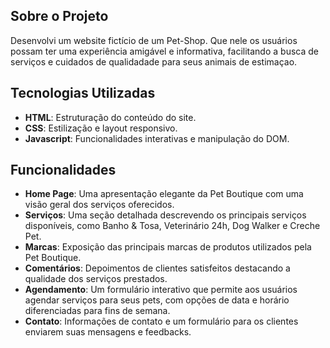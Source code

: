 ## Sobre o Projeto
Desenvolvi um website fictício de um Pet-Shop. Que nele os usuários possam ter uma experiência amigável  e informativa, facilitando a busca de serviços e cuidados de qualidadade para
seus animais de estimaçao.

## Tecnologias Utilizadas
- **HTML**: Estruturação do conteúdo do site.
- **CSS**: Estilização e layout responsivo.
- **Javascript**:  Funcionalidades interativas e manipulação do DOM.

## Funcionalidades
- **Home Page**: Uma apresentação elegante da Pet Boutique com uma visão geral dos serviços oferecidos.
- **Serviços**: Uma seção detalhada descrevendo os principais serviços disponíveis, como Banho & Tosa, Veterinário 24h, Dog Walker e Creche Pet.
- **Marcas**: Exposição das principais marcas de produtos utilizados pela Pet Boutique.
- **Comentários**: Depoimentos de clientes satisfeitos destacando a qualidade dos serviços prestados.
- **Agendamento**: Um formulário interativo que permite aos usuários agendar serviços para seus pets, com opções de data e horário diferenciadas para fins de semana.
- **Contato**: Informações de contato e um formulário para os clientes enviarem suas mensagens e feedbacks.
